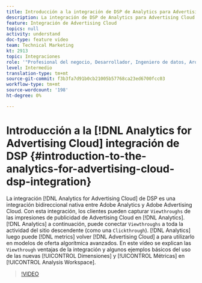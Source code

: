 ```yaml
---
title: Introducción a la integración de DSP de Analytics para Advertising Cloud
description: La integración de DSP de Analytics para Advertising Cloud es una integración bidireccional nativa entre Adobe Analytics y Adobe Advertising Cloud. Con esta integración, los clientes pueden capturar las visualizaciones de las impresiones de publicidad de Advertising Cloud en Analytics. A continuación, Analytics puede conectar las visualizaciones a toda la actividad del sitio descendente (como un clic). A continuación, Analytics puede volver a pasar métricas a Advertising Cloud para usarlas en modelos de oferta algorítmica avanzados. En este vídeo se explica qué es una visualización, los beneficios de la integración y algunos ejemplos básicos del uso de las nuevas dimensiones/métricas en Analysis Workspace.
feature: Integración de Advertising Cloud
topics: null
activity: understand
doc-type: feature video
team: Technical Marketing
kt: 2913
topic: Integraciones
role: '"Profesional del negocio, Desarrollador, Ingeniero de datos, Arquitecto, Arquitecto de datos, Administrador, Líder"'
level: Intermedio
translation-type: tm+mt
source-git-commit: f3b3fa7d91b0cb21005b57768ca23ed6700fcc03
workflow-type: tm+mt
source-wordcount: '198'
ht-degree: 0%

---
```



# Introducción a la [!DNL Analytics for Advertising Cloud] integración de DSP {#introduction-to-the-analytics-for-advertising-cloud-dsp-integration}

La integración [!DNL Analytics for Advertising Cloud] de DSP es una integración bidireccional nativa entre Adobe Analytics y Adobe Advertising Cloud. Con esta integración, los clientes pueden capturar `Viewthroughs` de las impresiones de publicidad de Advertising Cloud en [!DNL Analytics]. [!DNL Analytics] a continuación, puede conectar  `Viewthroughs` a toda la actividad del sitio descendente (como una  `Clickthrough`). [!DNL Analytics] luego puede  [!DNL metrics] volver  [!DNL Advertising Cloud] a para utilizarlo en modelos de oferta algorítmica avanzados. En este vídeo se explican las `Viewthrough` ventajas de la integración y algunos ejemplos básicos del uso de las nuevas [!UICONTROL Dimensiones] y [!UICONTROL Métricas] en [!UICONTROL Analysis Workspace].

>[!VIDEO](https://video.tv.adobe.com/v/27237/?quality=9)
